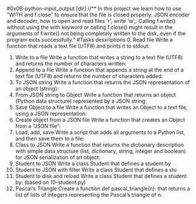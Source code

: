 #0x0B-python-input_output [dir]
//** In this project we learn how to use "WITH and f.close" to ensure that the file is closed properly. JSON encoder and decoder, how to open and read files 'r', write 'w',. Calling f.write() without using the with keyword or calling f.close() might result in the arguments of f.write() not being completely written to the disk, even if the program exits successfully."
#Tasks desxriptions
0. Read file
Write a function that reads a text file (UTF8) and prints it to stdout:
1. Write to a file
Write a function that writes a string to a text file (UTF8) and returns the number of characters written:
2. Append to a file
Write a function that appends a string at the end of a text file (UTF8) and returns the number of characters added:
3. To JSON string
Write a function that returns the JSON representation of an object (string):
4. From JSON string to Object
Write a function that returns an object (Python data structure) represented by a JSON string:
5. Save Object to a file
Write a function that writes an Object to a text file, using a JSON representation:
6. Create object from a JSON file
Write a function that creates an Object from a “JSON file”:
7. Load, add, save
Write a script that adds all arguments to a Python list, and then save them to a file:
8. Class to JSON
Write a function that returns the dictionary description with simple data structure (list, dictionary, string, integer and boolean) for JSON serialization of an object:
9. Student to JSON
Write a class Student that defines a student by
10. Student to JSON with filter
Write a class Student that defines a stu
11. Student to disk and reload
Write a class Student that defines a student by: (based on 10-student.py)
12. Pascal's Triangle
Create a function def pascal_triangle(n): that returns a list of lists of integers representing the Pascal’s triangle of n:
